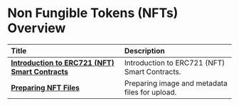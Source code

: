 # Non Fungible Tokens (NFTs) Overview

| Title                                                                                                                                 | Description                                                                                   |
| :------------------------------------------------------------------------------------------------------------------------------------ | :-------------------------------------------------------------------------------------------- |
| [**Introduction to ERC721 (NFT) Smart Contracts**](intro-to-erc721s.md)                                              | Introduction to ERC721 (NFT) Smart Contracts.                                                 |
| [**Preparing NFT Files**](preparing-nft-files.md)                                              | Preparing image and metadata files for upload.                                                                                       |
